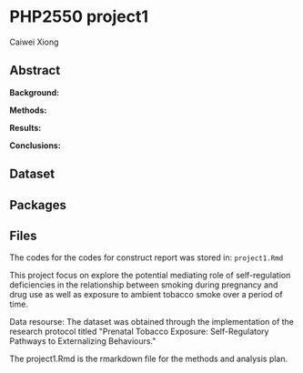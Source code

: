 #  PHP2550 project1

Caiwei Xiong 

## Abstract 
**Background:**


**Methods:**


**Results:**


**Conclusions:**


## Dataset


## Packages

## Files

The codes for the codes for construct report was stored in: `project1.Rmd`


This project focus on explore the potential mediating role of self-regulation deficiencies in the relationship between smoking during pregnancy and drug use as well as exposure to ambient tobacco smoke over a period of time.


Data resourse: The dataset was obtained through the implementation of the research protocol titled "Prenatal Tobacco Exposure: Self-Regulatory Pathways to Externalizing Behaviours." 


The project1.Rmd is the rmarkdown file for the methods and analysis plan.
